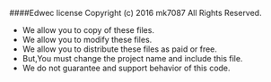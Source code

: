 ####Edwec license
Copyright (c) 2016 mk7087 All Rights Reserved.  

- We allow you to copy of these files.  
- We allow you to modify these files.  
- We allow you to distribute these files as paid or free.  
- But,You must change the project name and include this file.  
- We do not  guarantee and support behavior of this code.